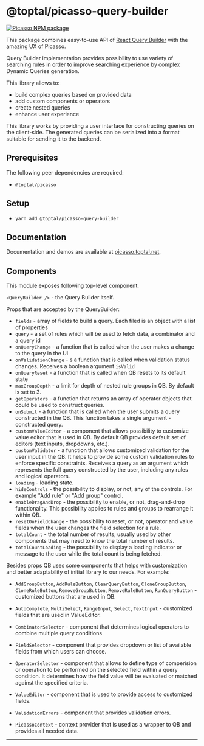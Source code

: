 # @toptal/picasso-query-builder

[![Picasso NPM package](https://img.shields.io/npm/v/@toptal/picasso-charts?color=green&logo=toptal)](https://www.npmjs.com/package/@toptal/picasso-query-builder)

This package combines easy-to-use API of [React Query Builder](react-querybuilder.js.org) with the amazing UX of Picasso.

Query Builder implementation provides possibility to use variety of searching rules
in order to improve searching experience by complex Dynamic Queries generation.

This library allows to:

- build complex queries based on provided data
- add custom components or operators
- create nested queries
- enhance user experience

This library works by providing a user interface for constructing queries
on the client-side. The generated queries can be serialized into a format suitable
for sending it to the backend.

## Prerequisites

The following peer dependencies are required:

- `@toptal/picasso`

## Setup

- `yarn add @toptal/picasso-query-builder`

## Documentation

Documentation and demos are available at [picasso.toptal.net](https://picasso.toptal.net/).

## Components

This module exposes following top-level component.

`<QueryBuilder />` - the Query Builder itself. 

   Props that are accepted by the QueryBuilder:

   - `fields` - array of fields to build a query. Each filed is an object with a
   list of properties
   - `query` - a set of rules which will be used to fetch data, a combinator
   and a query id
   - `onQueryChange` - a function that is called when the user makes a change
   to the query in the UI
   - `onValidationChange` - s a function that is called when validation status changes.
   Receives a boolean argument `isValid`
   - `onQueryReset` - a function that is called when QB resets to its default state
   - `maxGroupDepth` - a limit for depth of nested rule groups in QB.
   By default is set to 3.
   - `getOperators` - a function that returns an array of operator objects
   that could be used to construct queries.
   - `onSubmit` -  a function that is called when the user submits
   a query constructed in the QB.
   This function takes a single argument - constructed query.
   - `customValueEditor` - a component that allows possibility to customize
   value editor that is used in QB. By default QB provides default
   set of editors (text inputs, dropdowns, etc.).
   - `customValidator` - a function that allows customized validation
   for the user input in the QB. It helps to provide some custom validation
   rules to enforce specific constraints. Receives a query as an argument
   which represents the full query constructed by the user, including
   any rules and logical operators.
   - `loading` - loading state.
   - `hideControls` - the possibility to display, or not, any of the controls.
   For example "Add rule" or "Add group" control.
   - `enableDragAndDrop` -  the possibility to enable, or not, drag-and-drop functionality.
   This possibility applies to rules and groups to rearrange it within QB.
   - `resetOnFieldChange` - the possibility to reset, or not, operator and
   value fields when the user changes the field selection for a rule.
   - `totalCount` - the total number of results, usually used by other components
   that may need to know the total number of results.
   - `totalCountLoading` - the possibility to display a loading indicator
  or message to the user while the total count is being fetched.

  Besides props QB uses some components that helps with customization and
  better adaptability of initial library to our needs.
  For example:
  
- `AddGroupButton`, `AddRuleButton`, `ClearQueryButton`, `CloneGroupButton`,
   `CloneRuleButton`, `RemoveGroupButton`, `RemoveRuleButton`, `RunQueryButton` -
   customized buttons that are used in QB.

- `AutoComplete`, `MultiSelect`, `RangeInput`, `Select`, `TextInput` - customized
   fields that are used in ValueEditor.

- `CombinatorSelector` - component that determines logical operators to
   combine multiple query conditions

- `FieldSelector` - component that provides dropdown or list of available fields
   from which users can choose.

- `OperatorSelector` - component that allows to define type of comperision
   or operation to be performed on the selected field within a query condition.
   It determines how the field value will be evaluated or matched against
   the specified criteria.

- `ValueEditor` - component that is used to provide access to customized fields.

- `ValidationErrors` - component that provides validation errors.

- `PicassoContext` - context provider that is used as a wrapper to QB and provides
   all needed data.

---
